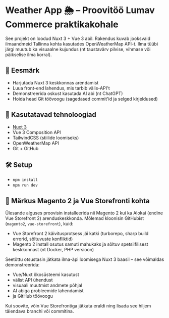# Weather App 🌦 – Proovitöö Lumav Commerce praktikakohale

See projekt on loodud Nuxt 3 + Vue 3 abil. Rakendus kuvab jooksvaid ilmaandmeid Tallinna kohta kasutades OpenWeatherMap API-t. Ilma tüübi järgi muutub ka visuaalne kujundus (nt taustavärv pilvise, vihmase või päikselise ilma korral).

## 🎯 Eesmärk

- Harjutada Nuxt 3 keskkonnas arendamist
- Luua front-end lahendus, mis tarbib välis-API't
- Demonstreerida oskust kasutada AI abi (nt ChatGPT)
- Hoida head Git töövoogu (sagedased commit'id ja selged kirjeldused)

## 🚀 Kasutatavad tehnoloogiad

- [Nuxt 3](https://nuxt.com/)
- Vue 3 Composition API
- TailwindCSS (stiilide loomiseks)
- OpenWeatherMap API
- Git + GitHub

## 🛠️ Setup

- `npm install`
- `npm run dev`

## 📌 Märkus Magento 2 ja Vue Storefronti kohta

Ülesande alguses proovisin installeerida nii Magento 2 kui ka Alokai (endine Vue Storefront 2) arenduskeskkonda. Mõlemad kloonisin GitHubist (`magento2`, `vue-storefront`), kuid:

- Vue Storefront 2 käivitusprotsess jäi katki (turborepo, sharp build errorid, sõltuvuste konfliktid)
- Magento 2 install osutus samuti mahukaks ja sõltuv spetsiifilisest keskkonnast (nt Docker, PHP versioon)

Seetõttu otsustasin jätkata ilma-äpi loomisega Nuxt 3 baasil – see võimaldas demonstreerida:
- Vue/Nuxt ökosüsteemi kasutust
- välist API ühendust
- visuaali muutmist andmete põhjal
- AI abiga probleemide lahendamist
- ja GitHub töövoogu

Kui soovite, võin Vue Storefrontiga jätkata eraldi ning lisada see hiljem täiendava branchi või commitina.